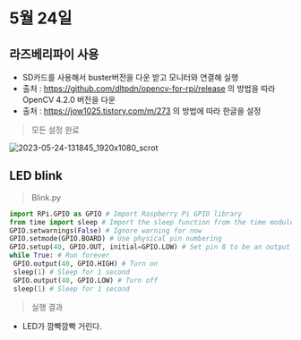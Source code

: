 # 5월 24일

## 라즈베리파이 사용
- SD카드를 사용해서 buster버전을 다운 받고 모니터와 연결해 실행
- 출처 : https://github.com/dltpdn/opencv-for-rpi/release 의 방법을 따라 OpenCV 4.2.0 버전을 다운
- 출처 : https://jow1025.tistory.com/m/273 의 방법에 따라 한글을 설정
> 모든 설정 완료

![2023-05-24-131845_1920x1080_scrot](https://github.com/ajhwan/ros-study/assets/129160008/21c4d73e-2e5f-469d-82a0-697a5bd1fa24)

## LED blink
> Blink.py
```python
import RPi.GPIO as GPIO # Import Raspberry Pi GPIO library
from time import sleep # Import the sleep function from the time module
GPIO.setwarnings(False) # Ignore warning for now
GPIO.setmode(GPIO.BOARD) # Use physical pin numbering
GPIO.setup(40, GPIO.OUT, initial=GPIO.LOW) # Set pin 8 to be an output pin and set initial value to low (off)
while True: # Run forever
 GPIO.output(40, GPIO.HIGH) # Turn on
 sleep(1) # Sleep for 1 second
 GPIO.output(40, GPIO.LOW) # Turn off
 sleep(1) # Sleep for 1 second
```
> 실행 결과
- LED가 깜빡깜빡 거린다.
